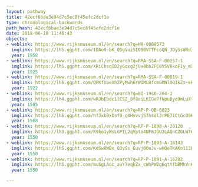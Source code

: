```yaml
---
layout: pathway
title: 42ecf6bae3e94d7c5ec8f45efc2dcf1e
type: chronological-backwards
path_hash: 42ecf6bae3e94d7c5ec8f45efc2dcf1e
date: 2018-06-10 11:46:43
objects:
- weblink: https://www.rijksmuseum.nl/en/search?q=HA-0009573
  imglink: https://lh5.ggpht.com/1DAo9-bK_QSgVuiSI096VTTFcoQN_JDy5sWRd3a4P7A69V4XEp7BRRNrd3LjYCRmhcTIvuZnMpsPHa7QGvCnfoQaeA=s200
  year: 1958
- weblink: https://www.rijksmuseum.nl/en/search?q=RMA-SSA-F-00257-1
  imglink: https://lh5.ggpht.com/XRiChsqID2yGqxg2jUx4bhZFC0VSV8koFIy_mX17qp_lkON4famyn9_jSJOHuDcyF3HC1syFYoVNo3ICnRgsGM0FD8Rc=s200
  year: 1925
- weblink: https://www.rijksmuseum.nl/en/search?q=RMA-SSA-F-00019-1
  imglink: https://lh6.ggpht.com/QPKfUaeXhZPyMwh6YWIMLBfcmGMNl0QIkZs-eHrg0F7vQ4WCTOz03_yv5vTFUoIINFHaqwjL5bJ_HnJmugRN7izG5qtp=s200
  year: 1922
- weblink: https://www.rijksmuseum.nl/en/search?q=BI-1946-264-1
  imglink: https://lh4.ggpht.com/wRJbEbdc1lCSZ_8f8eiLKIGe7fNpuByo9mLuXtG71EjPDVonsrRxGR7Lv92xV9Sxg6L-oijG1BGpqR30wxrYRvuY2w=s200
  year: 1585
- weblink: https://www.rijksmuseum.nl/en/search?q=RP-P-OB-6023
  imglink: https://lh6.ggpht.com/hfJxb9xOsf9_o4Hvvvj5fh4dlJrPE71CtGcO9K2HkyZ2HsPmuLkZeJ2H7YOIzJGTS8i_l1LF9o11qBJW7qr6Zq_liYM=s200
  year: 1568
- weblink: https://www.rijksmuseum.nl/en/search?q=RP-P-1898-A-20120
  imglink: https://lh3.ggpht.com/R9ko1yWsLGPIL2qVpto4NF6JGU2LAQnCZGLW76ewASfpT0tQGG9LV4fzxrIgKOEc-61Oqt-gXAB_trlJ0_kF1998KQ=s200
  year: 1550
- weblink: https://www.rijksmuseum.nl/en/search?q=RP-P-1893-A-18143
  imglink: https://lh5.ggpht.com/KdSwRWBx_Q3vSs_Euvj0OuJv-wHQeTKAKn113FVIk-0FZTxvwH9S436xr619YEEkzdynF-HeDylgaqRzMzGZrFjspQ=s200
  year: 1550
- weblink: https://www.rijksmuseum.nl/en/search?q=RP-P-1891-A-16282
  imglink: https://lh5.ggpht.com/muSgLAoc_auY7eqkZx_cWhPW2g6qtYfbBMhVn6dYML24U8aP44opAFmxhZ3O1cNEL6_7Vj8EUlKzzBBgEVh0PHetpug=s200
  year: 1550

---
```

